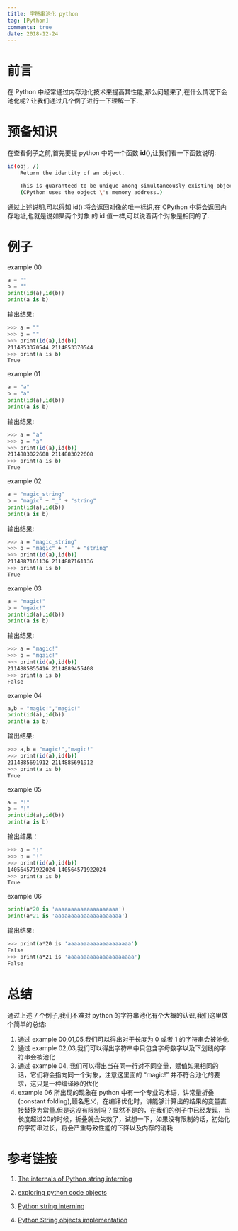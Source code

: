 ```yaml
---
title: 字符串池化 python
tag: [Python]
comments: true
date: 2018-12-24
---
```





# 前言

在 Python 中经常通过内存池化技术来提高其性能,那么问题来了,在什么情况下会池化呢? 让我们通过几个例子进行一下理解一下.

# 预备知识

在查看例子之前,首先要提 python 中的一个函数 **id()**,让我们看一下函数说明:

```bash
id(obj, /)
    Return the identity of an object.

    This is guaranteed to be unique among simultaneously existing objects.
    (CPython uses the object \'s memory address.)
```

通过上述说明,可以得知 id() 将会返回对像的唯一标识,在 CPython 中将会返回内存地址,也就是说如果两个对象 的 id 值一样,可以说着两个对象是相同的了.

# 例子

example 00

```python
a = ""
b = ""
print(id(a),id(b))
print(a is b)
```

输出结果:

```bash
>>> a = ""
>>> b = ""
>>> print(id(a),id(b))
2114853370544 2114853370544
>>> print(a is b)
True
```

example 01

```python
a = "a"
b = "a"
print(id(a),id(b))
print(a is b)
```

输出结果:

```bash
>>> a = "a"
>>> b = "a"
>>> print(id(a),id(b))
2114883022608 2114883022608
>>> print(a is b)
True
```

example 02

```python
a = "magic_string"
b = "magic" + "_" + "string"
print(id(a),id(b))
print(a is b)
```

输出结果:

```bash
>>> a = "magic_string"
>>> b = "magic" + "_" + "string"
>>> print(id(a),id(b))
2114887161136 2114887161136
>>> print(a is b)
True
```

example 03

```python
a = "magic!"
b = "mgaic!"
print(id(a),id(b))
print(a is b)
```

输出结果:

```bash
>>> a = "magic!"
>>> b = "mgaic!"
>>> print(id(a),id(b))
2114885855416 2114889455408
>>> print(a is b)
False
```

example 04

```python
a,b = "magic!","magic!"
print(id(a),id(b))
print(a is b)
```

输出结果:

```bash
>>> a,b = "magic!","magic!"
>>> print(id(a),id(b))
2114885691912 2114885691912
>>> print(a is b)
True
```

example 05

```python
a = "!"
b = "!"
print(id(a),id(b))
print(a is b)
```

输出结果：

```bash
>>> a = "!"
>>> b = "!"
>>> print(id(a),id(b))
140564571922024 140564571922024
>>> print(a is b)
True

```

example 06

```python
print(a*20 is 'aaaaaaaaaaaaaaaaaaaa')
print(a*21 is 'aaaaaaaaaaaaaaaaaaaaa')
```

输出结果:

```bash
>>> print(a*20 is 'aaaaaaaaaaaaaaaaaaaa')
False
>>> print(a*21 is 'aaaaaaaaaaaaaaaaaaaaa')
False
```

# 总结

通过上述 7 个例子,我们不难对 python 的字符串池化有个大概的认识,我们这里做个简单的总结:

1. 通过 example 00,01,05,我们可以得出对于长度为 0 或者 1 的字符串会被池化
2. 通过 example 02,03,我们可以得出字符串中只包含字母数字以及下划线的字符串会被池化
3. 通过 example 04, 我们可以得出当在同一行对不同变量，赋值如果相同的话，它们将会指向同一个对象，注意这里面的 “magic!” 并不符合池化的要求，这只是一种编译器的优化
4. example 06 所出现的现象在 python 中有一个专业的术语，讲常量折叠(constant folding),顾名思义，在编译优化时，讲能够计算出的结果的变量直接替换为常量.但是这没有限制吗？显然不是的，在我们的例子中已经发现，当长度超过20的时候，折叠就会失效了，试想一下，如果没有限制的话，初始化的字符串过长，将会严重导致性能的下降以及内存的消耗


# 参考链接

1. [The internals of Python string interning](http://guilload.com/python-string-interning/)

2. [exploring python code objects](https://late.am/post/2012/03/26/exploring-python-code-objects.html)

3. [Python string interning](https://stackoverflow.com/questions/15541404/python-string-interning)

4. [Python String objects implementation](http://www.laurentluce.com/posts/python-string-objects-implementation/)